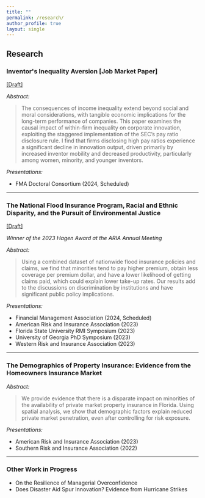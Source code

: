 ```yaml
---
title: ""
permalink: /research/
author_profile: true
layout: single
---
```


## Research

### Inventor's Inequality Aversion [Job Market Paper] 

[[Draft]](files/)

*Abstract:* 

> The consequences of income inequality extend beyond social and moral considerations, with tangible economic implications for the long-term performance of companies. This paper examines the causal impact of within-firm inequality on corporate innovation, exploiting the staggered implementation of the SEC’s pay ratio disclosure rule. I find that firms disclosing high pay ratios experience a significant decline in innovation output, driven primarily by increased inventor mobility and decreased productivity, particularly among women, minority, and younger inventors.

*Presentations:* 

- FMA Doctoral Consortium (2024, Scheduled)

---

### The National Flood Insurance Program, Racial and Ethnic Disparity, and the Pursuit of Environmental Justice

[[Draft]](files/)

*Winner of the 2023 Hagen Award at the ARIA Annual Meeting*

*Abstract:* 

> Using a combined dataset of nationwide flood insurance policies and claims, we find that minorities tend to pay higher premium, obtain less coverage per premium dollar, and have a lower likelihood of getting claims paid, which could explain lower take-up rates. Our results add to the discussions on discrimination by institutions and have significant public policy implications.

*Presentations:*

- Financial Management Association (2024, Scheduled)
- American Risk and Insurance Association (2023)
- Florida State University RMI Symposium (2023)
- University of Georgia PhD Symposium (2023)
- Western Risk and Insurance Association (2023)

---

### The Demographics of Property Insurance: Evidence from the Homeowners Insurance Market

*Abstract:*

> We provide evidence that there is a disparate impact on minorities of the availability of private market property insurance in Florida. Using spatial analysis, we show that demographic factors explain reduced private market penetration, even after controlling for risk exposure.

*Presentations:*

- American Risk and Insurance Association (2023)
- Southern Risk and Insurance Association (2022)

---

### Other Work in Progress

- On the Resilience of Managerial Overconfidence
- Does Disaster Aid Spur Innovation? Evidence from Hurricane Strikes
  
